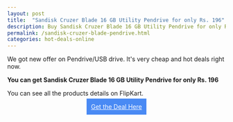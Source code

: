 ```yaml
---
layout: post
title:  "Sandisk Cruzer Blade 16 GB Utility Pendrive for only Rs. 196"
description: Buy Sandisk Cruzer Blade 16 GB Utility Pendrive for only Rs. 196 from flipkart. 
permalink: /sandisk-cruzer-blade-pendrive.html
categories: hot-deals-online
---
```


We got new offer on Pendrive/USB drive. It's very cheap and hot deals right now.  

<strong>You can get Sandisk Cruzer Blade 16 GB Utility Pendrive for only Rs. 196</strong>

You can see all the products details on FlipKart.

<center><a style="color: #fff;background-color:#498AF4;padding: 10px 10px 10px 10px;" role="button" href="https://www.flipkart.com/sandisk-cruzer-blade-16-gb-utility-pendrive/p/itmf6vyqugk3g8gn" rel="nofollow" target="_blank">Get the Deal Here</a></center>
